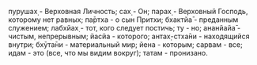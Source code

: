 пурушах̣ - Верховная Личность; сах̣ - Он; парах̣ - Верховный Господь, которому нет равных; па̄ртха - о сын Притхи; бхактйа̄ - преданным служением; лабхйах̣ - тот, кого следует постичь; ту - но; ананйайа̄ - чистым, непрерывным; йасйа - которого; антах̣-стха̄ни - находящийся внутри; бхӯта̄ни - материальный мир; йена - которым; сарвам - все; идам - это (все, что мы видим вокруг); татам - пронизано.